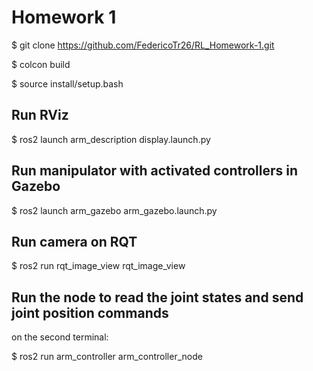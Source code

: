 # Homework 1

$ git clone https://github.com/FedericoTr26/RL_Homework-1.git

$ colcon build 

$ source install/setup.bash

## Run RViz 
$ ros2 launch arm_description display.launch.py

## Run manipulator with activated controllers in Gazebo
$ ros2 launch arm_gazebo arm_gazebo.launch.py

## Run camera on RQT
$ ros2 run rqt_image_view rqt_image_view

## Run the node to read the joint states and send joint position commands
on the second terminal:

$ ros2 run arm_controller arm_controller_node
